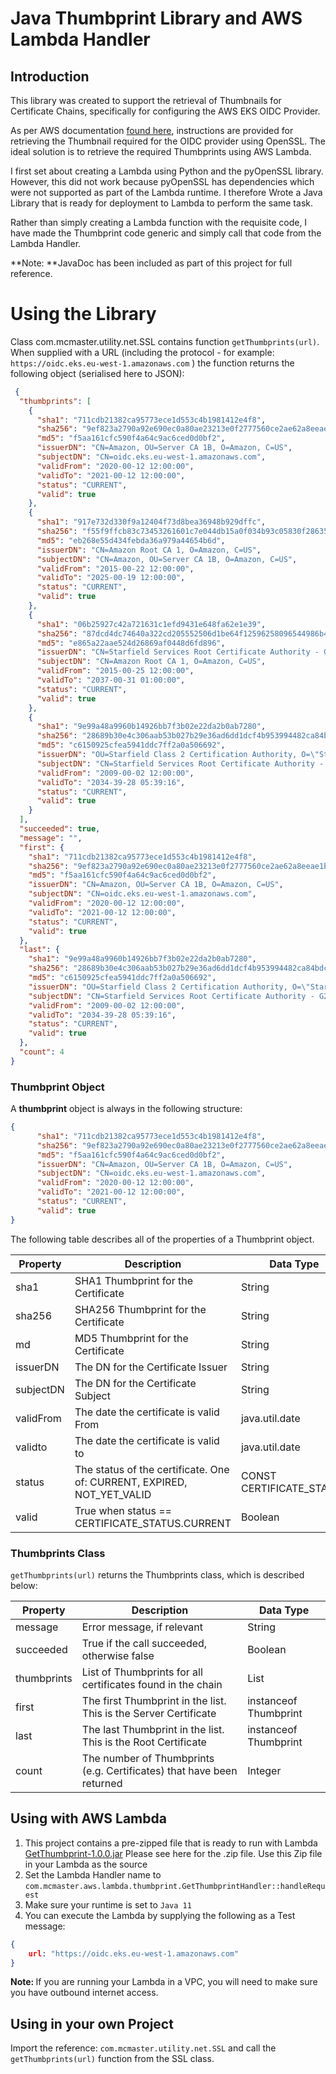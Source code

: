 # Java Thumbprint Library and AWS Lambda Handler

## Introduction
This library was created to support the retrieval of Thumbnails for Certificate Chains, specifically for configuring the AWS EKS OIDC Provider.

As per AWS documentation [found here](https://docs.aws.amazon.com/IAM/latest/UserGuide/id_roles_providers_create_oidc_verify-thumbprint.html), instructions are provided for retrieving the Thumbnail required for the OIDC provider using OpenSSL.  The ideal solution is to retrieve the required Thumbprints using AWS Lambda.  

I first set about creating a Lambda using Python and the pyOpenSSL library.  However, this did not work because pyOpenSSL has dependencies which were not supported as part of the Lambda runtime.  I therefore Wrote a Java Library that is ready for deployment to Lambda to perform the same task.

Rather than simply creating a Lambda function with the requisite code, I have made the Thumbprint code generic and simply call that code from the Lambda Handler.

**Note: **JavaDoc has been included as part of this project for full reference.

# Using the Library
Class com.mcmaster.utility.net.SSL contains function `getThumbprints(url)`.  When supplied with a URL (including the protocol - for example: `https://oidc.eks.eu-west-1.amazonaws.com` ) the function returns the following object (serialised here to JSON):

```json
 {
  "thumbprints": [
    {
      "sha1": "711cdb21382ca95773ece1d553c4b1981412e4f8",
      "sha256": "9ef823a2790a92e690ec0a80ae23213e0f2777560ce2ae62a8eeae1b3647ccbd",
      "md5": "f5aa161cfc590f4a64c9ac6ced0d0bf2",
      "issuerDN": "CN=Amazon, OU=Server CA 1B, O=Amazon, C=US",
      "subjectDN": "CN=oidc.eks.eu-west-1.amazonaws.com",
      "validFrom": "2020-00-12 12:00:00",
      "validTo": "2021-00-12 12:00:00",
      "status": "CURRENT",
      "valid": true
    },
    {
      "sha1": "917e732d330f9a12404f73d8bea36948b929dffc",
      "sha256": "f55f9ffcb83c73453261601c7e044db15a0f034b93c05830f28635ef889cf670",
      "md5": "eb268e55d434febda36a979a44654b6d",
      "issuerDN": "CN=Amazon Root CA 1, O=Amazon, C=US",
      "subjectDN": "CN=Amazon, OU=Server CA 1B, O=Amazon, C=US",
      "validFrom": "2015-00-22 12:00:00",
      "validTo": "2025-00-19 12:00:00",
      "status": "CURRENT",
      "valid": true
    },
    {
      "sha1": "06b25927c42a721631c1efd9431e648fa62e1e39",
      "sha256": "87dcd4dc74640a322cd205552506d1be64f12596258096544986b4850bc72706",
      "md5": "e865a22aae524d26869af0448d6fd896",
      "issuerDN": "CN=Starfield Services Root Certificate Authority - G2, O=\"Starfield Technologies, Inc.\", L=Scottsdale, ST=Arizona, C=US",
      "subjectDN": "CN=Amazon Root CA 1, O=Amazon, C=US",
      "validFrom": "2015-00-25 12:00:00",
      "validTo": "2037-00-31 01:00:00",
      "status": "CURRENT",
      "valid": true
    },
    {
      "sha1": "9e99a48a9960b14926bb7f3b02e22da2b0ab7280",
      "sha256": "28689b30e4c306aab53b027b29e36ad6dd1dcf4b953994482ca84bdc1ecac996",
      "md5": "c6150925cfea5941ddc7ff2a0a506692",
      "issuerDN": "OU=Starfield Class 2 Certification Authority, O=\"Starfield Technologies, Inc.\", C=US",
      "subjectDN": "CN=Starfield Services Root Certificate Authority - G2, O=\"Starfield Technologies, Inc.\", L=Scottsdale, ST=Arizona, C=US",
      "validFrom": "2009-00-02 12:00:00",
      "validTo": "2034-39-28 05:39:16",
      "status": "CURRENT",
      "valid": true
    }
  ],
  "succeeded": true,
  "message": "",
  "first": {
    "sha1": "711cdb21382ca95773ece1d553c4b1981412e4f8",
    "sha256": "9ef823a2790a92e690ec0a80ae23213e0f2777560ce2ae62a8eeae1b3647ccbd",
    "md5": "f5aa161cfc590f4a64c9ac6ced0d0bf2",
    "issuerDN": "CN=Amazon, OU=Server CA 1B, O=Amazon, C=US",
    "subjectDN": "CN=oidc.eks.eu-west-1.amazonaws.com",
    "validFrom": "2020-00-12 12:00:00",
    "validTo": "2021-00-12 12:00:00",
    "status": "CURRENT",
    "valid": true
  },
  "last": {
    "sha1": "9e99a48a9960b14926bb7f3b02e22da2b0ab7280",
    "sha256": "28689b30e4c306aab53b027b29e36ad6dd1dcf4b953994482ca84bdc1ecac996",
    "md5": "c6150925cfea5941ddc7ff2a0a506692",
    "issuerDN": "OU=Starfield Class 2 Certification Authority, O=\"Starfield Technologies, Inc.\", C=US",
    "subjectDN": "CN=Starfield Services Root Certificate Authority - G2, O=\"Starfield Technologies, Inc.\", L=Scottsdale, ST=Arizona, C=US",
    "validFrom": "2009-00-02 12:00:00",
    "validTo": "2034-39-28 05:39:16",
    "status": "CURRENT",
    "valid": true
  },
  "count": 4
}
```

### Thumbprint Object
A **thumbprint** object is always in the following structure:

```json
{
      "sha1": "711cdb21382ca95773ece1d553c4b1981412e4f8",
      "sha256": "9ef823a2790a92e690ec0a80ae23213e0f2777560ce2ae62a8eeae1b3647ccbd",
      "md5": "f5aa161cfc590f4a64c9ac6ced0d0bf2",
      "issuerDN": "CN=Amazon, OU=Server CA 1B, O=Amazon, C=US",
      "subjectDN": "CN=oidc.eks.eu-west-1.amazonaws.com",
      "validFrom": "2020-00-12 12:00:00",
      "validTo": "2021-00-12 12:00:00",
      "status": "CURRENT",
      "valid": true
}
```

The following table describes all of the properties of a Thumbprint object.

| Property | Description | Data Type |
| ---- | --- | --- |
| sha1 | SHA1 Thumbprint for the Certificate | String |
| sha256 | SHA256 Thumbprint for the Certificate | String | 
| md | MD5 Thumbprint for the Certificate | String |
| issuerDN | The DN for the Certificate Issuer | String | 
| subjectDN | The DN for the Certificate Subject | String |
| validFrom | The date the certificate is valid From | java.util.date |
| validto | The date the certificate is valid to | java.util.date |
| status | The status of the certificate.  One of: CURRENT, EXPIRED, NOT_YET_VALID | CONST CERTIFICATE_STATUS |
| valid | True when status == CERTIFICATE_STATUS.CURRENT | Boolean |

###  Thumbprints Class

`getThumbprints(url)` returns the Thumbprints class, which is described below:
 
| Property | Description | Data Type |
| ---- | --- | --- |
| message | Error message, if relevant | String |
| succeeded | True if the call succeeded, otherwise false | Boolean |
| thumbprints | List of Thumbprints for all certificates found in the chain | List<instanceof Thumbprint> |
| first | The first Thumbprint in the list.  This is the Server Certificate | instanceof Thumbprint |
| last | The last Thumbprint in the list.  This is the Root Certificate | instanceof Thumbprint |
| count | The number of Thumbprints (e.g. Certificates) that have been returned | Integer |

## Using with AWS Lambda

1. This project contains a pre-zipped file that is ready to run with Lambda [GetThumbprint-1.0.0.jar](https://bitbucket.org/StephenMcMaster/getthumbprint/src/master/target/GetThumbprint-1.0.0.jar)  Please see here for the .zip file.  Use this Zip file in your Lambda as the source
2. Set the Lambda Handler name to `com.mcmaster.aws.lambda.thumbprint.GetThumbprintHandler::handleRequest`
3. Make sure your runtime is set to `Java 11`
4. You can execute the Lambda by supplying the following as a Test message:

```json
{
	url: "https://oidc.eks.eu-west-1.amazonaws.com"
}
```

<strong>Note: </strong>If you are running your Lambda in a VPC, you will need to make sure you have outbound internet access.

## Using in your own Project
Import the reference: `com.mcmaster.utility.net.SSL` and call the `getThumbprints(url)` function from the SSL class.

